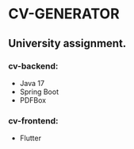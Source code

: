 # CV-GENERATOR

## University assignment. 

### cv-backend: 
- Java 17
- Spring Boot
- PDFBox

### cv-frontend:
- Flutter
